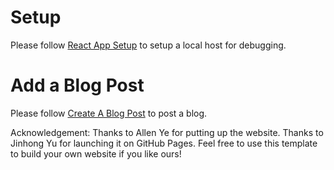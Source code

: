# Setup
Please follow [React App Setup](/ReactAppSetup.md) to setup a local host for debugging.

# Add a Blog Post
Please follow [Create A Blog Post](/CreateBlogPost.md) to post a blog.

Acknowledgement: Thanks to Allen Ye for putting up the website. Thanks to Jinhong Yu for launching it on GitHub Pages. Feel free to use this template to build your own website if you like ours!

